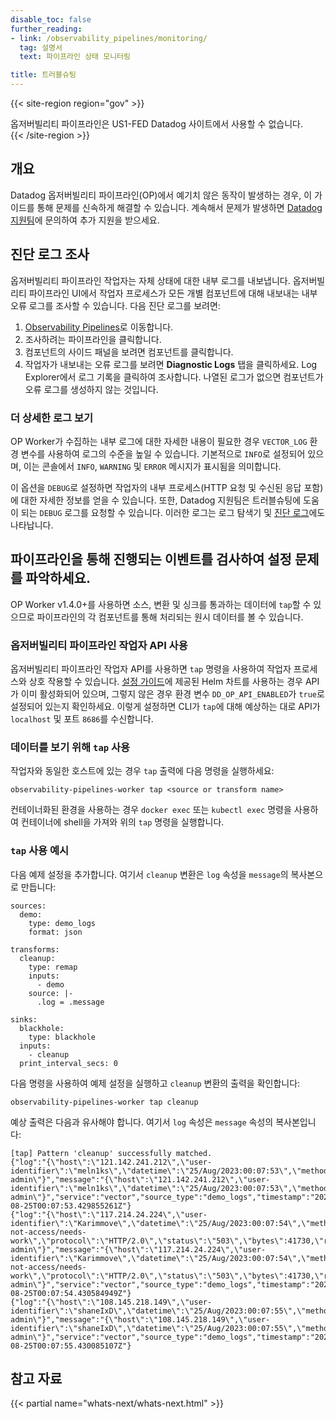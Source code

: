 ```yaml
---
disable_toc: false
further_reading:
- link: /observability_pipelines/monitoring/
  tag: 설명서
  text: 파이프라인 상태 모니터링

title: 트러블슈팅
---
```


{{< site-region region="gov" >}}
<div class="alert alert-warning">옵저버빌리티 파이프라인은 US1-FED Datadog 사이트에서 사용할 수 없습니다.</div>
{{< /site-region >}}

## 개요
Datadog 옵저버빌리티 파이프라인(OP)에서 예기치 않은 동작이 발생하는 경우, 이 가이드를 통해 문제를 신속하게 해결할 수 있습니다. 계속해서 문제가 발생하면 [Datadog 지원팀][3]에 문의하여 추가 지원을 받으세요.

## 진단 로그 조사

옵저버빌리티 파이프라인 작업자는 자체 상태에 대한 내부 로그를 내보냅니다. 옵저버빌리티 파이프라인 UI에서 작업자 프로세스가 모든 개별 컴포넌트에 대해 내보내는 내부 오류 로그를 조사할 수 있습니다. 다음 진단 로그를 보려면:

1. [Observability Pipelines][1]로 이동합니다.
1. 조사하려는 파이프라인을 클릭합니다.
1. 컴포넌트의 사이드 패널을 보려면 컴포넌트를 클릭합니다.
1. 작업자가 내보내는 오류 로그를 보려면 **Diagnostic Logs** 탭을 클릭하세요. Log Explorer에서 로그 기록을 클릭하여 조사합니다. 나열된 로그가 없으면 컴포넌트가 오류 로그를 생성하지 않는 것입니다.

### 더 상세한 로그 보기

OP Worker가 수집하는 내부 로그에 대한 자세한 내용이 필요한 경우 `VECTOR_LOG` 환경 변수를 사용하여 로그의 수준을 높일 수 있습니다. 기본적으로 `INFO`로 설정되어 있으며, 이는 콘솔에서 `INFO`, `WARNING` 및 `ERROR` 메시지가 표시됨을 의미합니다.

이 옵션을 `DEBUG`로 설정하면 작업자의 내부 프로세스(HTTP 요청 및 수신된 응답 포함)에 대한 자세한 정보를 얻을 수 있습니다. 또한, Datadog 지원팀은 트러블슈팅에 도움이 되는 `DEBUG` 로그를 요청할 수 있습니다. 이러한 로그는 로그 탐색기 및 [진단 로그](#investigate-diagnostic-logs)에도 나타납니다.

## 파이프라인을 통해 진행되는 이벤트를 검사하여 설정 문제를 파악하세요.

OP Worker v1.4.0+를 사용하면 소스, 변환 및 싱크를 통과하는 데이터에 `tap`할 수 있으므로 파이프라인의 각 컴포넌트를 통해 처리되는 원시 데이터를 볼 수 있습니다.

### 옵저버빌리티 파이프라인 작업자 API 사용

옵저버빌리티 파이프라인 작업자 API를 사용하면  `tap` 명령을 사용하여 작업자 프로세스와 상호 작용할 수 있습니다. [설정 가이드][2]에 제공된 Helm 차트를 사용하는 경우 API가 이미 활성화되어 있으며, 그렇지 않은 경우 환경 변수 `DD_OP_API_ENABLED`가 `true`로 설정되어 있는지 확인하세요. 이렇게 설정하면 CLI가 `tap`에 대해 예상하는 대로 API가 `localhost` 및 포트 `8686`를 수신합니다.

### 데이터를 보기 위해 `tap` 사용

작업자와 동일한 호스트에 있는 경우 `tap` 출력에 다음 명령을 실행하세요:

```
observability-pipelines-worker tap <source or transform name>
```

컨테이너화된 환경을 사용하는 경우 `docker exec` 또는 `kubectl exec` 명령을 사용하여 컨테이너에 shell을 가져와 위의 `tap` 명령을 실행합니다.

### `tap` 사용 예시

다음 예제 설정을 추가합니다. 여기서 `cleanup` 변환은 `log` 속성을 `message`의 복사본으로 만듭니다:

```
sources:
  demo:
    type: demo_logs
    format: json

transforms:
  cleanup:
    type: remap
    inputs:
      - demo
    source: |-
      .log = .message

sinks:
  blackhole:
    type: blackhole
  inputs:
    - cleanup
  print_interval_secs: 0
```

다음 명령을 사용하여 예제 설정을 실행하고 `cleanup` 변환의 출력을 확인합니다:

```
observability-pipelines-worker tap cleanup
```

예상 출력은 다음과 유사해야 합니다. 여기서 `log` 속성은 `message` 속성의 복사본입니다:

```
[tap] Pattern 'cleanup' successfully matched.
{"log":"{\"host\":\"121.142.241.212\",\"user-identifier\":\"meln1ks\",\"datetime\":\"25/Aug/2023:00:07:53\",\"method\":\"OPTION\",\"request\":\"/observability/metrics/production\",\"protocol\":\"HTTP/1.0\",\"status\":\"550\",\"bytes\":3185,\"referer\":\"https://make.us/wp-admin\"}","message":"{\"host\":\"121.142.241.212\",\"user-identifier\":\"meln1ks\",\"datetime\":\"25/Aug/2023:00:07:53\",\"method\":\"OPTION\",\"request\":\"/observability/metrics/production\",\"protocol\":\"HTTP/1.0\",\"status\":\"550\",\"bytes\":3185,\"referer\":\"https://make.us/wp-admin\"}","service":"vector","source_type":"demo_logs","timestamp":"2023-08-25T00:07:53.429855261Z"}
{"log":"{\"host\":\"117.214.24.224\",\"user-identifier\":\"Karimmove\",\"datetime\":\"25/Aug/2023:00:07:54\",\"method\":\"HEAD\",\"request\":\"/do-not-access/needs-work\",\"protocol\":\"HTTP/2.0\",\"status\":\"503\",\"bytes\":41730,\"referer\":\"https://some.org/wp-admin\"}","message":"{\"host\":\"117.214.24.224\",\"user-identifier\":\"Karimmove\",\"datetime\":\"25/Aug/2023:00:07:54\",\"method\":\"HEAD\",\"request\":\"/do-not-access/needs-work\",\"protocol\":\"HTTP/2.0\",\"status\":\"503\",\"bytes\":41730,\"referer\":\"https://some.org/wp-admin\"}","service":"vector","source_type":"demo_logs","timestamp":"2023-08-25T00:07:54.430584949Z"}
{"log":"{\"host\":\"108.145.218.149\",\"user-identifier\":\"shaneIxD\",\"datetime\":\"25/Aug/2023:00:07:55\",\"method\":\"DELETE\",\"request\":\"/this/endpoint/prints/money\",\"protocol\":\"HTTP/2.0\",\"status\":\"403\",\"bytes\":18340,\"referer\":\"https://up.de/wp-admin\"}","message":"{\"host\":\"108.145.218.149\",\"user-identifier\":\"shaneIxD\",\"datetime\":\"25/Aug/2023:00:07:55\",\"method\":\"DELETE\",\"request\":\"/this/endpoint/prints/money\",\"protocol\":\"HTTP/2.0\",\"status\":\"403\",\"bytes\":18340,\"referer\":\"https://up.de/wp-admin\"}","service":"vector","source_type":"demo_logs","timestamp":"2023-08-25T00:07:55.430085107Z"}
```

## 참고 자료

{{< partial name="whats-next/whats-next.html" >}}

[1]: https://app.datadoghq.com/observability-pipelines/
[2]: /ko/observability_pipelines/setup/
[3]: /ko/help
